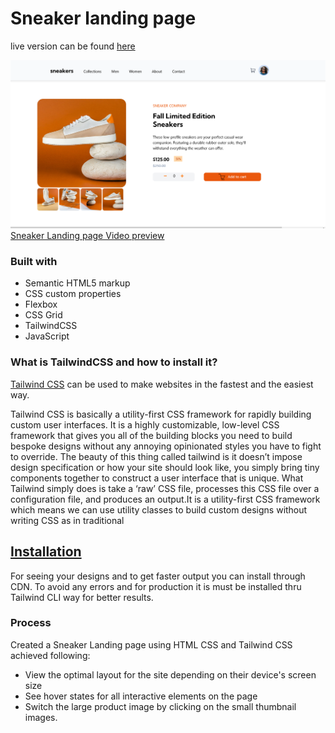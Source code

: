 # Sneaker landing page 
live version can be found [here](https://dynamic-salmiakki-70f54e.netlify.app/)

![Sneaker landing page design preview](/3Week/public/images/Sneaker%20Landing%20Page%20Preview.png)
[Sneaker Landing page Video preview](/3Week/public/images/sneaker%20landing%20page%20video%20preview.webm)

 ### Built with

- Semantic HTML5 markup
- CSS custom properties
- Flexbox
- CSS Grid
- TailwindCSS
- JavaScript

### What is TailwindCSS and how to install it?
[Tailwind CSS](https://tailwindcss.com/) can be used to make websites in the fastest and the easiest way.

Tailwind CSS is basically a utility-first CSS framework for rapidly building custom user interfaces. It is a highly customizable, low-level CSS framework that gives you all of the building blocks you need to build bespoke designs without any annoying opinionated styles you have to fight to override. The beauty of this thing called tailwind is it doesn’t impose design specification or how your site should look like, you simply bring tiny components together to construct a user interface that is unique. What Tailwind simply does is take a ‘raw’ CSS file, processes this CSS file over a configuration file, and produces an output.It is a utility-first CSS framework which means we can use utility classes to build custom designs without writing CSS as in traditional 

## [Installation](https://tailwindcss.com/docs/installation)
For seeing your designs and to get faster output you can install through CDN.
To avoid any errors and for production it is must be installed thru Tailwind CLI way for better results.

### Process
Created a Sneaker Landing page using HTML CSS and Tailwind CSS achieved following:
- View the optimal layout for the site depending on their device's screen size
- See hover states for all interactive elements on the page
- Switch the large product image by clicking on the small thumbnail images.
